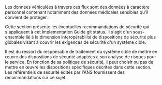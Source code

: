 Les données véhiculées à travers ces flux sont des données à caractère personnel contenant notamment des données médicales sensibles qu'il convient de protéger.

Cette section présente les éventuelles recommandations de sécurité qui s'appliquent à cet Implementation Guide git status. Il s'agit d'un sous-ensemble lié à la dimension interopérabilité de dispositions de sécurité plus globales visant à couvrir les exigences de sécurité d'un système cible.

Il est du ressort du responsable de traitement du système cible de mettre en œuvre des dispositions de sécurité adaptées à son analyse de risques pour le service. En fonction de sa politique de sécurité, il peut choisir ou pas de mettre en œuvre les dispositions spécifiques décrites dans cette section. Les référentiels de sécurité édités par l'ANS fournissent des recommandations sur ce sujet.
